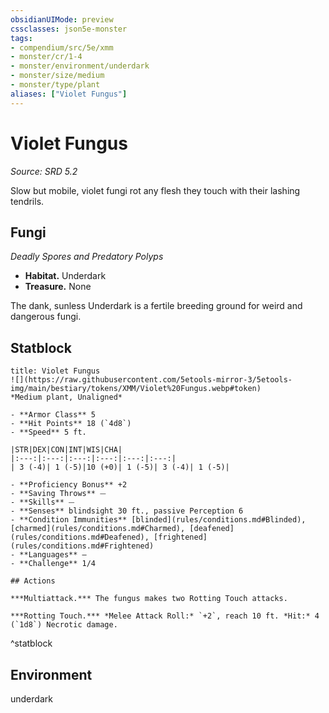 ```yaml
---
obsidianUIMode: preview
cssclasses: json5e-monster
tags:
- compendium/src/5e/xmm
- monster/cr/1-4
- monster/environment/underdark
- monster/size/medium
- monster/type/plant
aliases: ["Violet Fungus"]
---
```

# Violet Fungus
*Source: SRD 5.2*  

Slow but mobile, violet fungi rot any flesh they touch with their lashing tendrils.

## Fungi

*Deadly Spores and Predatory Polyps*

- **Habitat.** Underdark  
- **Treasure.** None  

The dank, sunless Underdark is a fertile breeding ground for weird and dangerous fungi.

## Statblock

```ad-statblock
title: Violet Fungus
![](https://raw.githubusercontent.com/5etools-mirror-3/5etools-img/main/bestiary/tokens/XMM/Violet%20Fungus.webp#token)
*Medium plant, Unaligned*

- **Armor Class** 5
- **Hit Points** 18 (`4d8`)
- **Speed** 5 ft.

|STR|DEX|CON|INT|WIS|CHA|
|:---:|:---:|:---:|:---:|:---:|:---:|
| 3 (-4)| 1 (-5)|10 (+0)| 1 (-5)| 3 (-4)| 1 (-5)|

- **Proficiency Bonus** +2
- **Saving Throws** ⏤
- **Skills** ⏤
- **Senses** blindsight 30 ft., passive Perception 6
- **Condition Immunities** [blinded](rules/conditions.md#Blinded), [charmed](rules/conditions.md#Charmed), [deafened](rules/conditions.md#Deafened), [frightened](rules/conditions.md#Frightened)
- **Languages** —
- **Challenge** 1/4

## Actions

***Multiattack.*** The fungus makes two Rotting Touch attacks.

***Rotting Touch.*** *Melee Attack Roll:* `+2`, reach 10 ft. *Hit:* 4 (`1d8`) Necrotic damage.
```
^statblock

## Environment

underdark